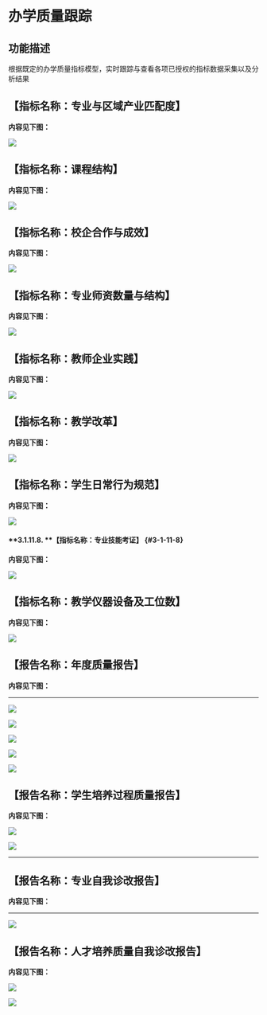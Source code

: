 # 办学质量跟踪


## 功能描述 

根据既定的办学质量指标模型，实时跟踪与查看各项已授权的指标数据采集以及分析结果

  

##       【****指标名称：专业与区域产业匹配****度】 

**内容见下图：**

![](/assets/image022.jpg)

##   【****指标名称：课程结构****】 

**内容见下图：**

![](/assets/image023.jpg)

## 【****指标名称：校企合作与成效****】 

**内容见下图：**

![](/assets/image024.jpg)

## 【指标名称：专业师资数量与结构】  

**内容见下图：**

![](/assets/image025.jpg)

## 【****指标名称：教师企业实践****】 

**内容见下图：**

![](/assets/image026.jpg)

##  【****指标名称：教学改革****】 

**内容见下图：**

![](/assets/image027.jpg)

## 【****指标名称：学生日常行为规范****】  

**内容见下图：**

![](/assets/image028.jpg)

#### **3.1.11.8.        ****【****指标名称：专业技能考证****】** {#3-1-11-8}

**内容见下图：**

![](/assets/image029.jpg)

## 【****指标名称：教学仪器设备及工位数****】 

**内容见下图：**

![](/assets/image030.jpg)

## 【****报告名称：年度质量报告****】 

**内容见下图：**

** **

![](/assets/image031.png)

![](/assets/image032.png)

![](/assets/image033.png)

![](/assets/image034.png)

![](/assets/image035.png)

## 【****报告名称：学生培养过程质量报告****】 

**内容见下图：**

![](/assets/image036.jpg)

![](/assets/image037.jpg)

** **

## 【****报告名称：专业自我诊改报告****】 

**内容见下图：**

** **

![](/assets/image038.jpg)

## 【****报告名称：人才培养质量自我诊改报告****】 

**内容见下图：**

![](/assets/image039.jpg)

![](/assets/image040.jpg)
 